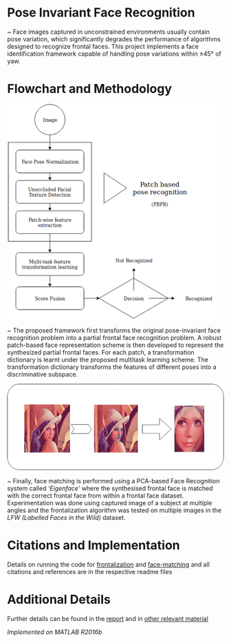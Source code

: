 # Pose Invariant Face Recognition

 ~ Face images captured in unconstrained environments usually contain pose variation, which significantly degrades the performance of algorithms designed to recognize frontal faces. This project implements a face identification framework capable of handling pose variations within ±45° of yaw.

# Flowchart and Methodology

<p align="center">
  <img width="500" height="500" src="https://github.com/amanshenoy/pose-invariant-face-recognition/blob/master/flowchart.png">
</p>


~ The proposed framework first transforms the original pose-invariant face recognition problem into a partial frontal face recognition problem. A robust patch-based face representation scheme is then developed to represent the synthesized partial frontal faces. For each patch, a transformation dictionary is learnt under the proposed multitask learning scheme. The transformation dictionary transforms the features of different poses into a discriminative subspace.

<p align="center">
  <img width="600" height="200" src="https://github.com/amanshenoy/pose-invariant-face-recognition/blob/master/frontalization.png">
</p>

 ~ Finally, face matching is performed using a PCA-based Face Recognition system called *‘Eigenface’* where the synthesised frontal face is matched with the correct frontal face from within a frontal face dataset. Experimentation was done using captured image of a subject at multiple angles and the frontalization algorithm was tested on multiple images in the *LFW (Labelled Faces in the Wild)* dataset.

# Citations and Implementation

Details on running the code for [frontalization](https://github.com/amanshenoy/pose-invariant-face-recognition/tree/master/frontalization) and [face-matching](https://github.com/amanshenoy/pose-invariant-face-recognition/tree/master/eigenface) and all citations and references are in the respective readme files

# Additional Details

Further details can be found in the [report](https://github.com/amanshenoy/pose-invariant-face-recognition/blob/master/literature/PIFR-Report.pdf) and in [other relevant material](https://github.com/amanshenoy/pose-invariant-face-recognition/tree/master/literature)

*Implemented on MATLAB R2016b*  

